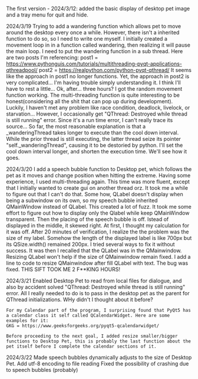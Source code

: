 The first version - 2024/3/12: added the basic display of desktop pet image and a tray menu for quit and hide.

2024/3/19
    Trying to add a wandering function which allows pet to move around the desktop every once a while. However, there isn't a inherited function to do so, so I need to write one myself. I initially created a movement loop in in a function called wandering, then realizing it will pause the main loop. I need to put the wandering function in a sub thread. Here are two posts I'm referencing:
    post1 = https://www.pythonguis.com/tutorials/multithreading-pyqt-applications-qthreadpool/
    post2 = https://realpython.com/python-pyqt-qthread/
    It seems like the approach in post1 no longer functions. Yet, the approach in post2 is very complicated... I'm having trouble simply understanding it. I think I'll have to rest a little...
    Ok, after... three hours? I got the random movement function working. The multi-threading function is quite interesting to be honest(considering all the shit that can pop up during development). Luckily, I haven't met any problem like race condition, deadlock, livelock, or starvation... However, I occasionally get "QThread: Destroyed while thread is still running" error. Since it's a run time error, I can't really trace its source... So far, the most reasonable explanation is that a _wanderingThread takes longer to execute than the cool down interval. While the prior thread is still executing, the latter thread seize its pointer "self._wanderingThread", causing it to be destoried by python. 
    I'll set the cool down interval longer, and shorten the execution time. We'll see how it goes.

2024/3/20
    I add a speech bubble function to Desktop pet, which follows the pet as it moves and change position when hitting the extreme. Having some experience, I used multi-threading again. This time was more fluent, except that I initially wanted to create gui on another thread orz. It took me a while to figure out that I can't do that.
    Some how, QLabel doesn't display when being a subwindow on its own, so my speech bubble inherited QMainWindow instead of QLabel. This created a lot of fuzz. It took me some effort to figure out how to display only the Qlabel while keep QMainWindow transparent. Then the placing of the speech bubble is off. 
    Istead of displayed in the middle, it skewed right. At first, I thought my calculation for it was off. After 20 minutes of verification, I realize the the problem was the size of my label. Somehow the length of the displayed label is like 700px but its QSize.width() remained 200px. I tried several ways to fix it without success. It was then I recalled that the QLabel was in the QMainwindow. Resizing QLabel won't help if the size of QMainwindow remain fixed. 
    I add a line to code to resize QMainwindow after fill QLabel with text. The bug was fixed. 
    THIS SIFT TOOK ME 2 F**KING HOURS!

2024/3/21
    Enabled Desktop Pet to read from local files for dialogue, and also by accident solved "QThread: Destroyed while thread is still running" error. All I really needed to do is to pass in the desktop pet as the parent for QThread initializations. WHy didn't I thought about it before?

    For my Calendar part of the program, I surprising found that PyQt5 has a calendar class it self called QCalendarWidget. Here are some examples for it: 
    GKG = https://www.geeksforgeeks.org/pyqt5-qcalendarwidget/

    Before proceeding to the next goal, I added resize smaller/bigger functions to Desktop Pet, this is probably the last function about the pet itself before I complete the calendar sections of it.

2024/3/22
    Made speech bubbles dynamically adjusts to the size of Desktop Pet.
    Add utf-8 encoding to file reading
    Fixed the possibility of crashing due to speech bubbles (probably)